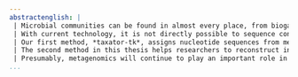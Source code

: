 ```yaml
---
abstractenglish: |
 | Microbial communities can be found in almost every place, from biogas reactors over deep sea vents, the surface of plant leaves and roots, to the human body, which hosts a plethora of foreign cells in its digestion system. These communities may consist of thousands upon thousands of microorganisms, including bacteria, archaea, algae and fungi, which coexist within their habitats but which cannot simply be cultivated and studied due to their complex mutual dependencies and environmental requirements. Metagenomics is a field dedicated to the genetic analysis of such communities. The genes of their members enable their survival, for instance by making nutrients accessible, by neutralizing toxic compounds or by allowing symbiosis with other organisms. Through the use of nucleotide sequencing technologies, this genetic diversity can be explored and rendered usable, for instance in the form of new antibiotics or as enzymes in biotechnology. Apart from its considerable economic potential, metagenomic approaches lead to a fundamentally improved understanding of the microbial processes on earth.
 | With current technology, it is not directly possible to sequence contiguous genomes from microbial communities. Instead, short sequences, called reads, are produced, which need to be assembled into genes and longer genome sequences using computer programs. Depending on the size and complexity of the metagenome, this task can be very difficult. This thesis describes two methods for assigning metagenomic sequences to taxonomic groups or genomes. The results can can be used to analyze the genes, and the corresponding proteins and functions, within their phylogenetic and genetic context to gain better insight into the functioning of individual organisms and the microbial community.
 | Our first method, *taxator-tk*, assigns nucleotide sequences from metagenomes to corresponding taxa and approaches two challenges: the precise prediction of taxa and the application to datasets, which are constantly growing due to the rapid progress in DNA sequencing. Since annotation methods such as *taxator-tk*, which require similarity to known genomes, spend a considerable part of their runtime for sequence comparison, our algorithm exploits the underlying phylogenetic structure for similar gene sequences to efficiently calculate the taxonomic assignment. The same phylogenetic principles are used to achieve a high assignment precision.
 | The second method in this thesis helps researchers to reconstruct individual genomes. It is a statistical classification model for metagenome data, for which we outline several direct and follow-up applications. These include classification of nucleotide sequences to individual genomes, *de-novo* calculation of genome clusters in metagenomes, *in-silico* sample enrichment for genomes and quality checking of reconstructed genomes. We published the method as a software library named *MGLEX* for integration into other programs to enable the efficient use of the data for reconstructing genomes in different scenarios.
 | Presumably, metagenomics will continue to play an important role in microbial research, and may partially obviate the sequencing of cloned strain genomes. This trend is supported by the rapid development of DNA sequencing technologies, which is progressing towards faster sequencing and longer reads. The presented methods supplement the existing set of bioinformatics tools for acquiring knowledge from metagenomes. By reducing metagenomes to individual genomes, one can apply traditional algorithms from genomics, for instance to reconstruct metabolic pathways, and one can link data from transcriptomic and proteomic experiments. Therefore, there is much interest in genome reconstruction methods, like the ones presented in this thesis.
...
```

